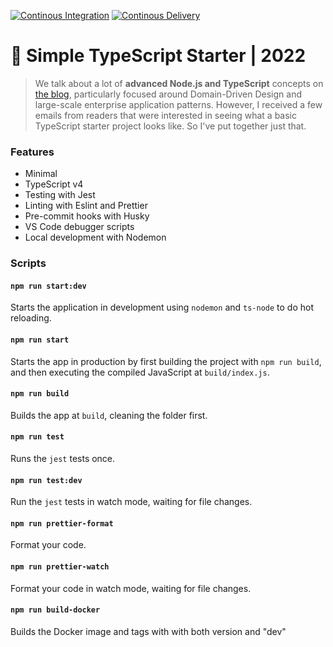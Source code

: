 [![Continous Integration](https://github.com/OnlineTrainingPlatform/Exercises/actions/workflows/continous_integration.yml/badge.svg)](https://github.com/OnlineTrainingPlatform/Exercises/actions/workflows/continous_integration.yml)
[![Continous Delivery](https://github.com/OnlineTrainingPlatform/nodeTemplate/actions/workflows/continous_delivery.yml/badge.svg)](https://github.com/OnlineTrainingPlatform/nodeTemplate/actions/workflows/continous_delivery.yml)
# 🧰 Simple TypeScript Starter | 2022

> We talk about a lot of **advanced Node.js and TypeScript** concepts on [the blog](https://khalilstemmler.com), particularly focused around Domain-Driven Design and large-scale enterprise application patterns. However, I received a few emails from readers that were interested in seeing what a basic TypeScript starter project looks like. So I've put together just that.

### Features

- Minimal
- TypeScript v4
- Testing with Jest
- Linting with Eslint and Prettier
- Pre-commit hooks with Husky
- VS Code debugger scripts
- Local development with Nodemon

### Scripts

#### `npm run start:dev`

Starts the application in development using `nodemon` and `ts-node` to do hot reloading.

#### `npm run start`

Starts the app in production by first building the project with `npm run build`, and then executing the compiled JavaScript at `build/index.js`.

#### `npm run build`

Builds the app at `build`, cleaning the folder first.

#### `npm run test`

Runs the `jest` tests once.

#### `npm run test:dev`

Run the `jest` tests in watch mode, waiting for file changes.

#### `npm run prettier-format`

Format your code.

#### `npm run prettier-watch`

Format your code in watch mode, waiting for file changes.

#### `npm run build-docker`

Builds the Docker image and tags with with both version and "dev"
